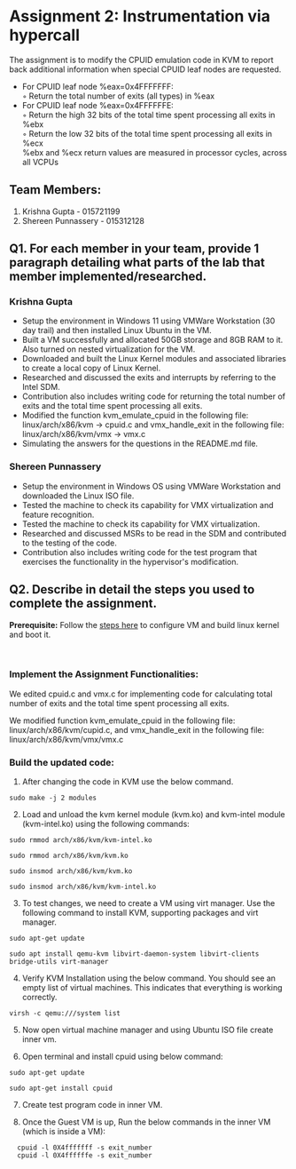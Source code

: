 # Assignment 2: Instrumentation via hypercall
The assignment is to modify the CPUID emulation code in KVM to report back additional information when special CPUID leaf nodes are requested.

* For CPUID leaf node %eax=0x4FFFFFFF:<br />
  ◦ Return the total number of exits (all types) in %eax
* For CPUID leaf node %eax=0x4FFFFFFE:<br />
  ◦ Return the high 32 bits of the total time spent processing all exits in %ebx<br />
  ◦ Return the low 32 bits of the total time spent processing all exits in %ecx<br />
      %ebx and %ecx return values are measured in processor cycles, across all VCPUs

## Team Members: 
1. Krishna Gupta - 015721199
2. Shereen Punnassery - 015312128

## Q1. For each member in your team, provide 1 paragraph detailing what parts of the lab that member implemented/researched.

### Krishna Gupta

* Setup the environment in Windows 11 using VMWare Workstation (30 day trail) and then installed Linux Ubuntu in the VM.
* Built a VM successfully and allocated 50GB storage and 8GB RAM to it. Also turned on nested virtualization for the VM. 
* Downloaded and built the Linux Kernel modules and associated libraries to create a local copy of Linux Kernel.
* Researched and discussed the exits and interrupts by referring to the Intel SDM.
* Contribution also includes writing code for returning the total number of exits and the total time spent processing all exits. 
* Modified the function kvm_emulate_cpuid in the following file: linux/arch/x86/kvm -> cpuid.c and vmx_handle_exit in the following file: linux/arch/x86/kvm/vmx -> vmx.c 
* Simulating the answers for the questions in the README.md file.

### Shereen Punnassery

* Setup the environment in Windows OS using VMWare Workstation and downloaded the Linux ISO file. 
* Tested the machine to check its capability for VMX virtualization and feature recognition. 
* Tested the machine to check its capability for VMX virtualization. 
* Researched and discussed MSRs to be read in the SDM and contributed to the testing of the code.
* Contribution also includes writing code for the test program that exercises the functionality in the hypervisor's modification.

## Q2. Describe in detail the steps you used to complete the assignment. 

**Prerequisite:** Follow the [steps here](https://github.com/krishnagupta71/linux#setting-up-vm-with-the-linux-kernel-and-booting-it) to configure VM and build linux kernel and boot it.

<br />

### Implement the Assignment Functionalities:

We edited cpuid.c and vmx.c for implementing code for calculating total number of exits and the total time spent processing all exits.

We modified function kvm_emulate_cpuid in the following file: linux/arch/x86/kvm/cupid.c, 
and vmx_handle_exit in the following file: linux/arch/x86/kvm/vmx/vmx.c

### Build the updated code: 

1. After changing the code in KVM use the below command.
```
sudo make -j 2 modules 
```
2. Load and unload the kvm kernel module (kvm.ko) and kvm-intel module (kvm-intel.ko) using the following commands:
```
sudo rmmod arch/x86/kvm/kvm-intel.ko
```
```
sudo rmmod arch/x86/kvm/kvm.ko
```
```
sudo insmod arch/x86/kvm/kvm.ko
```
```
sudo insmod arch/x86/kvm/kvm-intel.ko
```
3. To test changes, we need to create a VM using virt manager.
Use the following command to install KVM, supporting packages and virt manager.
```
sudo apt-get update
```
```
sudo apt install qemu-kvm libvirt-daemon-system libvirt-clients bridge-utils virt-manager 
```
4. Verify KVM Installation using the below command. You should see an empty list of virtual machines. This indicates that everything is working correctly.
```
virsh -c qemu:///system list
```
5. Now open virtual machine manager and using Ubuntu ISO file create inner vm.

6. Open terminal and install cpuid using below command:
```
sudo apt-get update
```
```
sudo apt-get install cpuid
```
7. Create test program code in inner VM.

8. Once the Guest VM is up, Run the below commands in the inner VM (which is inside a VM):<br />  
```
  cpuid -l 0X4fffffff -s exit_number
  cpuid -l 0X4ffffffe -s exit_number
```
